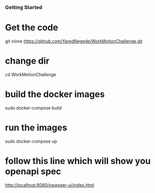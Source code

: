 ### Getting Started

# Get the code

  git clone https://github.com/YaredNegede/WorkMotionChallenge.git
  
# change dir  
  
  cd WorkMotionChallenge
  
# build the docker images  
  
  sudo docker-compose  build
  
# run the images  
  
  sudo docker-compose  up
  
# follow this line which will show you openapi spec

[http://localhost:8080/swagger-ui/index.html](http://localhost:8080/swagger-ui/index.html)

